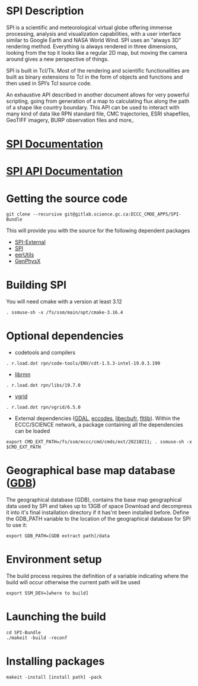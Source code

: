 # SPI Description

SPI is a scientific and meteorological virtual globe offering immense processing, analysis and visualization capabilities, with a user interface similar to Google Earth and NASA World Wind. SPI uses an "always 3D" rendering method. Everything is always rendered in three dimensions, looking from the top it looks like a regular 2D map, but moving the camera around gives a new perspective of things.

SPI is built in Tcl/Tk. Most of the rendering and scientific functionalities are built as binary extensions to Tcl in the form of objects and functions and then used in SPI’s Tcl source code.

An exhaustive API described in another document allows for very powerful scripting, going from generation of a map to calculating flux along the path of a shape like country boundary. This API can be used to interact with many kind of data like RPN standard file, CMC trajectories, ESRI shapefiles, GeoTIFF imagery, BURP observation files and more,.

# [SPI Documentation](https://wiki.cmc.ec.gc.ca/wiki/SPI)
# [SPI API Documentation](https://wiki.cmc.ec.gc.ca/wiki/SPI/Documentation#Developer_documentation)

# Getting the source code
```shell
git clone --recursive git@gitlab.science.gc.ca:ECCC_CMOE_APPS/SPI-Bundle
```

This will provide you with the source for the following dependent packages
* [SPI-External](https://gitlab.science.gc.ca/ECCC_CMOE_APPS/spi-external)
* [SPI](https://gitlab.science.gc.ca/ECCC_CMOE_APPS/spi)
* [eerUtils](https://gitlab.science.gc.ca/ECCC_CMOE_MODELS/libeerutils)
* [GenPhysX](https://gitlab.science.gc.ca/ECCC_CMOE_APPS/genphysx)

# Building SPI
You will need cmake with a version at least 3.12
```shell
. ssmuse-sh -x /fs/ssm/main/opt/cmake-3.16.4
```

# Optional dependencies
* codetools and compilers
```shell
. r.load.dot rpn/code-tools/ENV/cdt-1.5.3-intel-19.0.3.199
```

* [librmn](https://gitlab.science.gc.ca/RPN-SI/librmn)
```shell
. r.load.dot rpn/libs/19.7.0
```

* [vgrid](https://gitlab.science.gc.ca/RPN-SI/vgrid)
```shell
. r.load.dot rpn/vgrid/6.5.0
```

* External dependencies ([GDAL](https://gdal.org/), [eccodes](https://confluence.ecmwf.int/display/ECC), [libecbufr](https://github.com/ECCC-MSC/libecbufr), [fltlib](https://sourceforge.net/projects/fltlib)). Within the ECCC/SCIENCE network, a package containing all the dependencies can be loaded
```shell
export CMD_EXT_PATH=/fs/ssm/eccc/cmd/cmds/ext/20210211; . ssmuse-sh -x $CMD_EXT_PATH
```

# Geographical base map database ([GDB](https://eer.cmc.ec.gc.ca/software/SPI/DBGeo/DBGeo.tgz))
The geographical database (GDB), contains the base map geographical data used by SPI and takes up to 13GB of space
Download and decompress it into it's final installation directory if it has'nt been installed before.
Define the GDB_PATH variable to the location of the geographical database for SPI to use it:
```shell
export GDB_PATH=[GDB extract path]/data
```

# Environment setup
The build process requires the definition of a variable indicating where the build will occur otherwise the current path will be used
```shell
export SSM_DEV=[where to build]
```

# Launching the build
```shell
cd SPI-Bundle
./makeit -build -reconf
```

# Installing packages
```shell
makeit -install [install path] -pack
```
